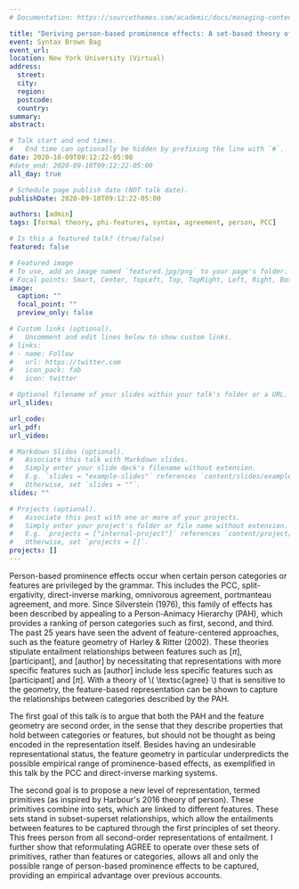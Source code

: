 ```yaml
---
# Documentation: https://sourcethemes.com/academic/docs/managing-content/

title: "Deriving person-based prominence effects: A set-based theory of AGREE"
event: Syntax Brown Bag
event_url:
location: New York University (Virtual)
address:
  street:
  city:
  region:
  postcode:
  country:
summary:
abstract:

# Talk start and end times.
#   End time can optionally be hidden by prefixing the line with `#`.
date: 2020-10-09T09:12:22-05:00
#date_end: 2020-09-10T09:12:22-05:00
all_day: true

# Schedule page publish date (NOT talk date).
publishDate: 2020-09-10T09:12:22-05:00

authors: [admin]
tags: [formal theory, phi-features, syntax, agreement, person, PCC]

# Is this a featured talk? (true/false)
featured: false

# Featured image
# To use, add an image named `featured.jpg/png` to your page's folder. 
# Focal points: Smart, Center, TopLeft, Top, TopRight, Left, Right, BottomLeft, Bottom, BottomRight.
image:
  caption: ""
  focal_point: ""
  preview_only: false

# Custom links (optional).
#   Uncomment and edit lines below to show custom links.
# links:
# - name: Follow
#   url: https://twitter.com
#   icon_pack: fab
#   icon: twitter

# Optional filename of your slides within your talk's folder or a URL.
url_slides:

url_code:
url_pdf:
url_video:

# Markdown Slides (optional).
#   Associate this talk with Markdown slides.
#   Simply enter your slide deck's filename without extension.
#   E.g. `slides = "example-slides"` references `content/slides/example-slides.md`.
#   Otherwise, set `slides = ""`.
slides: ""

# Projects (optional).
#   Associate this post with one or more of your projects.
#   Simply enter your project's folder or file name without extension.
#   E.g. `projects = ["internal-project"]` references `content/project/deep-learning/index.md`.
#   Otherwise, set `projects = []`.
projects: []
---
```


Person-based prominence effects occur when certain person categories or features are privileged by the grammar. This includes the PCC, split-ergativity, direct-inverse marking, omnivorous agreement, portmanteau agreement, and more. Since Silverstein (1976), this family of effects has been described by appealing to a Person-Animacy Hierarchy (PAH), which provides a ranking of person categories such as first, second, and third. The past 25 years have seen the advent of feature-centered approaches, such as the feature geometry of Harley & Ritter (2002). These theories stipulate entailment relationships between features such as [$\pi$], [participant], and [author] by necessitating that representations with more specific features such as [author] include less specific features such as [participant] and [$\pi$]. With a theory of \\( \textsc{agree} \\) that is sensitive to the geometry, the feature-based representation can be shown to capture the relationships between categories described by the PAH.

The first goal of this talk is to argue that both the PAH and the feature geometry are second order, in the sense that they describe properties that hold between categories or features, but should not be thought as being encoded in the representation itself. Besides having an undesirable representational status, the feature geometry in particular underpredicts the possible empirical range of prominence-based effects, as exemplified in this talk by the PCC and direct-inverse marking systems.

The second goal is to propose a new level of representation, termed primitives (as inspired by Harbour's 2016 theory of person). These primitives combine into sets, which are linked to different features. These sets stand in subset-superset relationships, which allow the entailments between features to be captured through the first principles of set theory. This frees person from all second-order representations of entailment. I further show that reformulating AGREE to operate over these sets of primitives, rather than features or categories, allows all and only the possible range of person-based prominence effects to be captured, providing an empirical advantage over previous accounts.

